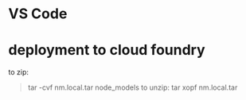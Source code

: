# VS Code
# deployment to cloud foundry

to zip:
>tar -cvf nm.local.tar node_models
to unzip:
> tar xopf nm.local.tar

